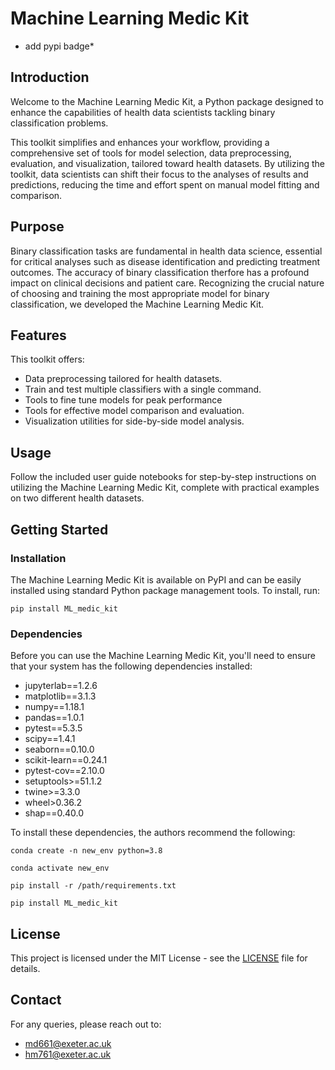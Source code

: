 # Machine Learning Medic Kit
* add pypi badge*

## Introduction
Welcome to the Machine Learning Medic Kit, a Python package designed to enhance the capabilities of health data scientists tackling binary classification problems.

This toolkit simplifies and enhances your workflow, providing a comprehensive set of tools for model selection, data preprocessing, evaluation, and visualization, tailored toward health datasets.  By utilizing the toolkit, data scientists can shift their focus to the analyses of results and predictions, reducing the time and effort spent on manual model fitting and comparison. 



## Purpose
Binary classification tasks are fundamental in health data science, essential for critical analyses such as disease identification and predicting treatment outcomes. The accuracy of binary classification therfore has a profound impact on clinical decisions and patient care. Recognizing the crucial nature of choosing and training the most appropriate model for binary classification, we developed the Machine Learning Medic Kit.



## Features 
This toolkit offers:

- Data preprocessing tailored for health datasets.
- Train and test multiple classifiers with a single command.
- Tools to fine tune models for peak performance
- Tools for effective model comparison and evaluation.
- Visualization utilities for side-by-side model analysis.



## Usage     
Follow the included user guide notebooks for step-by-step instructions on utilizing the Machine Learning Medic Kit, complete with practical examples on two different health datasets.



## Getting Started

### Installation
The Machine Learning Medic Kit is available on PyPI and can be easily installed using standard Python package management tools. To install, run:
```
pip install ML_medic_kit
```

### Dependencies
Before you can use the Machine Learning Medic Kit, you'll need to ensure that your system has the following dependencies installed:
* jupyterlab==1.2.6
* matplotlib==3.1.3
* numpy==1.18.1
* pandas==1.0.1
* pytest==5.3.5
* scipy==1.4.1
* seaborn==0.10.0
* scikit-learn==0.24.1
* pytest-cov==2.10.0
* setuptools>=51.1.2
* twine>=3.3.0
* wheel>0.36.2
* shap==0.40.0

To install these dependencies, the authors recommend the following:
```
conda create -n new_env python=3.8
```

```
conda activate new_env
```
```
pip install -r /path/requirements.txt
```

```
pip install ML_medic_kit
```


## License
This project is licensed under the MIT License - see the [LICENSE](LICENSE) file for details.



## Contact
For any queries, please reach out to:
* md661@exeter.ac.uk
* hm761@exeter.ac.uk

